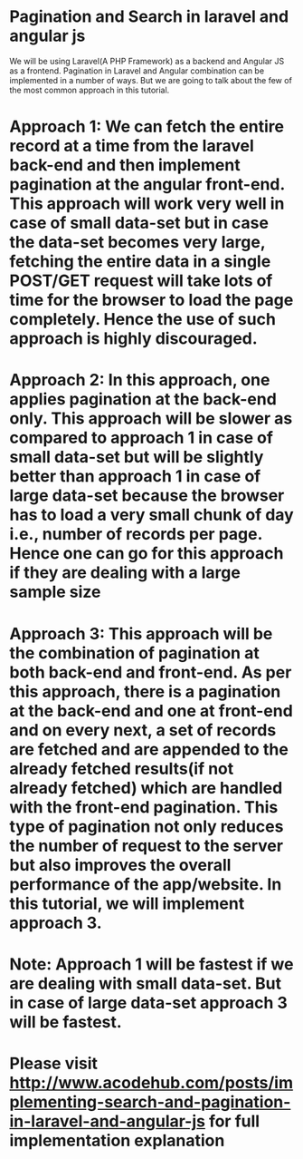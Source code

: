 # Pagination and Search in laravel and angular js

We will be using Laravel(A PHP Framework) as a backend and Angular JS as a frontend. Pagination in Laravel and Angular combination can be implemented in a number of ways. But we are going to talk about the few of the most common approach in this tutorial.

# Approach 1: We can fetch the entire record at a time from the laravel back-end and then implement pagination at the angular front-end. This approach will work very well in case of small data-set but in case the data-set becomes very large, fetching the entire data in a single POST/GET request will take lots of time for the browser to load the page completely. Hence the use of such approach is highly discouraged.

# Approach 2: In this approach, one applies pagination at the back-end only. This approach will be slower as compared to approach 1 in case of small data-set but will be slightly better than approach 1 in case of large data-set because the browser has to load a very small chunk of day i.e., number of records per page. Hence one can go for this approach if they are dealing with a large sample size

# Approach 3: This approach will be the combination of pagination at both back-end and front-end. As per this approach, there is a pagination at the back-end and one at front-end and on every next, a set of records are fetched and are appended to the already fetched results(if not already fetched) which are handled with the front-end pagination. This type of pagination not only reduces the number of request to the server but also improves the overall performance of the app/website. In this tutorial, we will implement approach 3.

# Note: Approach 1 will be fastest if we are dealing with small data-set. But in case of large data-set approach 3 will be fastest.

# Please visit http://www.acodehub.com/posts/implementing-search-and-pagination-in-laravel-and-angular-js for full implementation explanation

